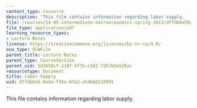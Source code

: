 ```yaml
---
content_type: resource
description: 'This file contains information regarding labor supply.  '
file: /courses/14-05-intermediate-macroeconomics-spring-2013/d7fdbbe50a4af56a87e2a54bb6219991_MIT14_05S13_LecNot_labsupp.pdf
file_type: application/pdf
learning_resource_types:
- Lecture Notes
license: https://creativecommons.org/licenses/by-nc-sa/4.0/
ocw_type: OCWFile
parent_title: Lecture Notes
parent_type: CourseSection
parent_uid: 5d2650cf-238f-5f7b-c582-7267bbe526ac
resourcetype: Document
title: Labor Supply
uid: d7fdbbe5-0a4a-f56a-87e2-a54bb6219991
---
```

This file contains information regarding labor supply.  